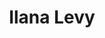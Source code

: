 ---
title: "Ilana Levy"
presenter_id: ilana_levy
layout: member_all_publications
permalink: /member_full_publications/:presenter_id/
---